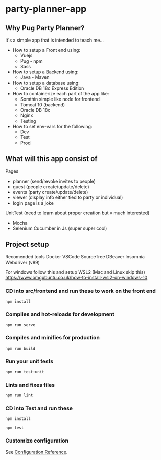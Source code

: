 # party-planner-app

## Why Pug Party Planner?

It's a simple app that is intended to teach me...
 - How to setup a Front end using:
   - Vuejs
   - Pug    - npm
   - Sass
 - How to setup a Backend using:
   - Java   - Maven
 - How to setup a database using:
   - Oracle DB 18c Express Edition
 - How to containerize each part of the app like:
   - Somthin simple like node for frontend
   - Tomcat 10 (backend)
   - Oracle DB 18c
   - Nginx
   - Testing
 - How to set env-vars for the following:
   - Dev
   - Test
   - Prod


## What will this app consist of

Pages
 - planner (send/revoke invites to people) 
 - guest (people create/update/delete) 
 - events (party create/update/delete) 
 - viewer (display info either tied to party or individual)
 - login page is a joke


UnitTest (need to learn about proper creation but v much interested)
 - Mocha
 - Selenium Cucumber in Js (super super cool)


## Project setup

Recomended tools
Docker
VSCode
SourceTree
DBeaver
Insomnia
Webdriver (v89)


For windows follow this and setup WSL2 (Mac and Linux skip this)
https://www.omgubuntu.co.uk/how-to-install-wsl2-on-windows-10

### CD into src/frontend and run these to work on the front end
```
npm install
```

### Compiles and hot-reloads for development
```
npm run serve
```

### Compiles and minifies for production
```
npm run build
```

### Run your unit tests
```
npm run test:unit
```

### Lints and fixes files
```
npm run lint
```

### CD into Test and run these
```
npm install
```

```
npm test
```


### Customize configuration
See [Configuration Reference](https://cli.vuejs.org/config/).
